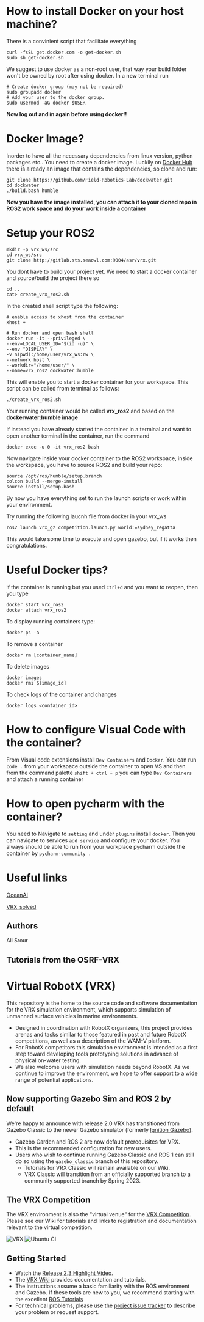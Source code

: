 
# How to install Docker on your host machine?

There is a convinient script that facilitate everything
```
curl -fsSL get.docker.com -o get-docker.sh
sudo sh get-docker.sh
```
We suggest to use docker as a non-root user, that way your build folder won't be owned by root after using docker. In a new terminal run
```
# Create docker group (may not be required)
sudo groupadd docker
# Add your user to the docker group.
sudo usermod -aG docker $USER
```
**Now log out and in again before using docker!!**

# Docker Image?

Inorder to have all the necessary dependencies from linux version, python packages etc.. You need to create a docker image. Luckily on [Docker Hub](https://hub.docker.com/) there is already an image that contains the dependencies, so clone and run:

```
git clone https://github.com/Field-Robotics-Lab/dockwater.git
cd dockwater
./build.bash humble

```
**Now you have the image installed, you can attach it to your cloned repo in ROS2 work space and do your work inside a container**

# Setup your ROS2 

```
mkdir -p vrx_ws/src
cd vrx_ws/src
git clone http://gitlab.sts.seaowl.com:9004/asr/vrx.git
```
You dont have to build your project yet. We need to start a docker container and source/build the project there so

```
cd ..
cat> create_vrx_ros2.sh
```
In the created shell script type the following:

```
# enable access to xhost from the container
xhost +

# Run docker and open bash shell
docker run -it --privileged \
--env=LOCAL_USER_ID="$(id -u)" \
--env "DISPLAY" \
-v $(pwd):/home/user/vrx_ws:rw \
--network host \
--workdir="/home/user/" \
--name=vrx_ros2 dockwater:humble
```

This will enable you to start a docker container for your workspace. This script can be called from terminal as follows:

```
./create_vrx_ros2.sh
```

Your running container would be called **vrx_ros2** and based on the **dockerwater:humble image**

If instead you have already started the container in a terminal and want to open another terminal in the container, run the command
```
docker exec -u 0 -it vrx_ros2 bash
```

Now navigate inside your docker container to the ROS2 workspace, inside the workspace, you have to source ROS2 and build your repo:

```
source /opt/ros/humble/setup.branch
colcon build --merge-install
source install/setup.bash

```

By now you have everything set to run the launch scripts or work within your environment.

Try running the following laucnh file from docker in your vrx_ws

```
ros2 launch vrx_gz competition.launch.py world:=sydney_regatta
```

This would take some time to execute and open gazebo, but if it works then congratulations.

# Useful Docker tips?

if the container is running but you used `ctrl+d` and you want to reopen, then you type 

```
docker start vrx_ros2
docker attach vrx_ros2
```

To display running containers type:

```
docker ps -a
```

To remove a container

```
docker rm [container_name]
```
To delete images

```
docker images
docker rmi $[image_id]
```

To check logs of the container and changes

```
docker logs <container_id>
```

# How to configure Visual Code with the container?

From Visual code extensions install `Dev Containers` and `Docker`. You can run `code .` from your workspace outside the container to open VS and then from the command palette `shift + ctrl + p` you can type `Dev Containers` and attach a running container

# How to open pycharm with the container?

You need to Navigate to `setting` and under `plugins` install `docker`. Then you can navigate to services `add service` and configure your docker. You always should be able to run from your workplace pycharm outside the container by `pycharm-community .`


# Useful links

[OceanAI](https://oceanai.mit.edu/moos-ivp/pmwiki/pmwiki.php?n=Main.HomePage)

[VRX_solved](https://github.com/Tinker-Twins/SINGABOAT-VRX/tree/main)




## Authors
Ali Srour <br>


## Tutorials from the OSRF-VRX
# Virtual RobotX (VRX)
This repository is the home to the source code and software documentation for the VRX simulation environment, which supports simulation of unmanned surface vehicles in marine environments.
* Designed in coordination with RobotX organizers, this project provides arenas and tasks similar to those featured in past and future RobotX competitions, as well as a description of the WAM-V platform.
* For RobotX competitors this simulation environment is intended as a first step toward developing tools prototyping solutions in advance of physical on-water testing.
* We also welcome users with simulation needs beyond RobotX. As we continue to improve the environment, we hope to offer support to a wide range of potential applications.

## Now supporting Gazebo Sim and ROS 2 by default
We're happy to announce with release 2.0 VRX has transitioned from Gazebo Classic to the newer Gazebo simulator (formerly [Ignition Gazebo](https://www.openrobotics.org/blog/2022/4/6/a-new-era-for-gazebo)). 
* Gazebo Garden and ROS 2 are now default prerequisites for VRX.
* This is the recommended configuration for new users.
* Users who wish to continue running Gazebo Classic and ROS 1 can still do so using the `gazebo_classic` branch of this repository. 
  * Tutorials for VRX Classic will remain available on our Wiki.
  * VRX Classic will transition from an officially supported branch to a community supported branch by Spring 2023.

## The VRX Competition
The VRX environment is also the "virtual venue" for the [VRX Competition](https://github.com/osrf/vrx/wiki). Please see our Wiki for tutorials and links to registration and documentation relevant to the virtual competition. 

![VRX](images/sydney_regatta_gzsim.png)
![Ubuntu CI](https://github.com/osrf/vrx/workflows/Ubuntu%20CI/badge.svg)

## Getting Started

 * Watch the [Release 2.3 Highlight Video](https://vimeo.com/851696025).
 * The [VRX Wiki](https://github.com/osrf/vrx/wiki) provides documentation and tutorials.
 * The instructions assume a basic familiarity with the ROS environment and Gazebo.  If these tools are new to you, we recommend starting with the excellent [ROS Tutorials](http://wiki.ros.org/ROS/Tutorials)
 * For technical problems, please use the [project issue tracker](https://github.com/osrf/vrx/issues) to describe your problem or request support. 
